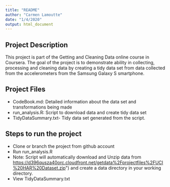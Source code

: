 ```yaml
---
title: "README"
author: "Carmen Lamoutte"
date: "1/4/2020"
output: html_document
---
```



## Project Description

This project is part of the Getting and Cleaning Data online course in Coursera. The goal of the project is to demonstrate ability in
collecting, processing and cleaning data by creating a tidy data set from data collected from the accelerometers from the Samsung Galaxy S smartphone. 

## Project Files
* CodeBook.md: Detailed information about the data set and transformations being made
* run_analysis.R: Script to download data and create tidy data set
* TidyDataSummary.txt- Tidy data set generated from the script.

## Steps to run the project

* Clone or branch the project from github account
* Run run_analysis.R 
* Note: Script will automatically download and Unzip data from https://d396qusza40orc.cloudfront.net/getdata%2Fprojectfiles%2FUCI%20HAR%20Dataset.zip") and create a data directory in your working directory.
* View TidyDataSummary.txt